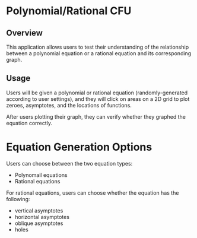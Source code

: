 # Polynomial/Rational CFU

## Overview

This application allows users to test their understanding of the relationship between a polynomial equation or a rational equation and its corresponding graph.

## Usage

Users will be given a polynomial or rational equation (randomly-generated according to user settings), and they will click on areas on a 2D grid to plot zeroes, asymptotes, and the locations of functions.

After users plotting their graph, they can verify whether they graphed the equation correctly.

# Equation Generation Options

Users can choose between the two equation types:
 * Polynomail equations
 * Rational equations

For rational equations, users can choose whether the equation has the following:
 * vertical asymptotes
 * horizontal asymptotes
 * oblique asymptotes
 * holes
